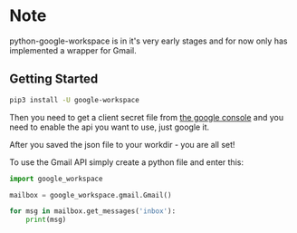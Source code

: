 # Note

python-google-workspace is in it's very early stages and for now only has implemented a wrapper for Gmail.

## Getting Started

``` bash
pip3 install -U google-workspace
```

Then you need to get a client secret file from [the google console](https://console.developers.google.com/) and you need to enable the api you want to use, just google it.

After you saved the json file to your workdir - you are all set!

To use the Gmail API simply create a python file and enter this:

``` python
import google_workspace

mailbox = google_workspace.gmail.Gmail()

for msg in mailbox.get_messages('inbox'):
    print(msg)
```
